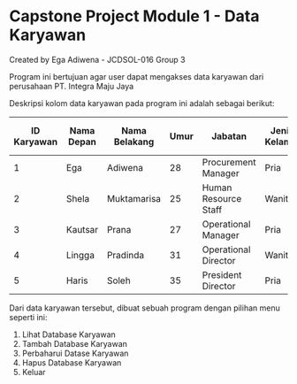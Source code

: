 # Capstone Project Module 1 - Data Karyawan
Created by Ega Adiwena - JCDSOL-016 Group 3

Program ini bertujuan agar user dapat mengakses data karyawan dari perusahaan PT. Integra Maju Jaya

Deskripsi kolom data karyawan pada program ini adalah sebagai berikut:


| ID Karyawan | Nama Depan | Nama Belakang | Umur | Jabatan | Jenis Kelamin | Masa Kerja (tahun) |
| ------------- | ------------- | ------------- | ------------- | ------------- | ------------- | ------------- |
| 1 | Ega | Adiwena | 28 | Procurement Manager | Pria | 4 |
| 2 | Shela | Muktamarisa | 25 | Human Resource Staff | Wanita | 2 |
| 3 | Kautsar | Prana | 27 | Operational Manager | Pria | 3 |
| 4 | Lingga | Pradinda | 31 | Operational Director | Wanita | 7 |
| 5 | Haris | Soleh | 35 | President Director | Pria | 4 |


Dari data karyawan tersebut, dibuat sebuah program dengan pilihan menu seperti ini:

1. Lihat Database Karyawan
2. Tambah Database Karyawan
3. Perbaharui Datase Karyawan
4. Hapus Database Karyawan
5. Keluar
